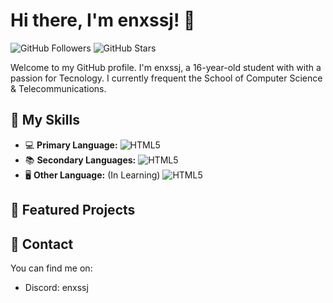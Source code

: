 # Hi there, I'm enxssj! 👋

![GitHub Followers](https://img.shields.io/github/followers/enxssj?label=Followers&style=social)
![GitHub Stars](https://img.shields.io/github/stars/enxssj?label=Stars&style=social)

Welcome to my GitHub profile. I'm enxssj, a 16-year-old student with with a passion for Tecnology. I currently frequent the School of Computer Science & Telecommunications.

## 🚀 My Skills

- 💻 **Primary Language:** <img src="https://skillicons.dev/icons?i=lua" alt="HTML5" /></a>
- 📚 **Secondary Languages:** <img src="https://skillicons.dev/icons?i=cpp" alt="HTML5" /></a>
- 🖥️ **Other Language:** (In Learning) <img src="https://skillicons.dev/icons?i=js,html,css,mysql" alt="HTML5" /></a>

## 🌟 Featured Projects

## 🔗 Contact

You can find me on:

- Discord: enxssj
